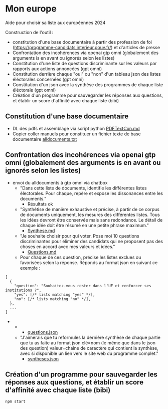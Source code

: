 # Mon europe

Aide pour choisir sa liste aux européennes 2024

Construction de l'outil :
- constitution d'une base documentaire à partir des profession de foi (https://programme-candidats.interieur.gouv.fr/) et d'articles de presse
- Confrontation des incohérences via openai gtp omni (globalement des arguments is en avant ou ignorés selon les listes)
- Constitution d'une liste de questions discriminante sur les valeurs par rapports aux actions annoncées (gpt omni)
- Constitution derrière chaque "oui" ou "non" d'un tableau json des listes éléctorales concernées (gpt omni)
- Constitution d'un json avec la synthèse des programmes de chaque liste éléctorale (gpt omni)
- Création d'un programme pour sauvegarder les réponses aux questions, et établir un score d'affinité avec chaque liste (bibi)


## Constitution d'une base documentaire

- DL des pdfs et assemblage via script python [PDFTextCon.md](doc%2FPDFTextCon.md)
- Copier coller manuels pour constituer un fichier texte de base documentaire [alldocuments.txt](doc%2Falldocuments.txt)

## Confrontation des incohérences via openai gtp omni (globalement des arguments is en avant ou ignorés selon les listes)

- envoi du alldocuments à gtp omni via chatbox
    - "Dans cette liste de documents, identifie les différentes listes électorales. Pour chaque, repère et expose les dissonances entre les documents."
      - Résultats ok
    - "Synthétise de manière exhaustive et précise, à partir de ce corpus de documents uniquement, les mesures des différentes listes. Tous les idées devront être conservée mais sans redondance. Le détail de chaque idée doit être résumé en une petite phrase maximum."
      - [Synthese.md](doc%2FSynthese.md)
    - "Je souhaite choisir pour qui voter. Pose moi 10 questions discriminantes pour éliminer des candidats qui ne proposent pas des choses en accord avec mes valeurs et idées."
      - [Questions.md](doc%2FQuestions.md)
    - Pour chaque de ces question, précise les listes exclues ou favorisées selon la réponse. Réponds au format json en suivant ce exemple : 
```
[
  {
    "question": "Souhaitez-vous rester dans l'UE et renforcer ses institutions ?",
    "yes": [/* lists matching "yes" */],
    "no": [/* lists matching "no" */],
  },
  ...
]
```
-
  - 
     - [questions.json](src%2Fquestions.json)
  - "J'aimerais que tu reformules la dernière synthèse de chaque partie que tu as faite au format json
    clé=nom (le même que dans le json des question)
    valeur=chaine de caractère qui contient la synthèse, avec si disponible un lien vers le site web du programme complet."
    - [syntheses.json](src%2Fsyntheses.json)

## Création d'un programme pour sauvegarder les réponses aux questions, et établir un score d'affinité avec chaque liste (bibi)

`npm start`